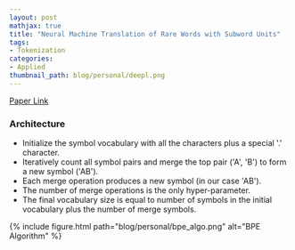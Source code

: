 ```yaml
---
layout: post
mathjax: true
title: "Neural Machine Translation of Rare Words with Subword Units"
tags:
- Tokenization
categories:
- Applied
thumbnail_path: blog/personal/deepl.png
---
```


[Paper Link](https://arxiv.org/pdf/1508.07909.pdf)

### Architecture

- Initialize the symbol vocabulary with all the characters plus a special '.' character.
- Iteratively count all symbol pairs and merge the top pair ('A', 'B') to form a new symbol ('AB').
- Each merge operation produces a new symbol (in our case 'AB').
- The number of merge operations is the only hyper-parameter.
- The final vocabulary size is equal to number of symbols in the initial vocabulary plus the number of merge symbols.

{% include figure.html path="blog/personal/bpe_algo.png" alt="BPE Algorithm" %}